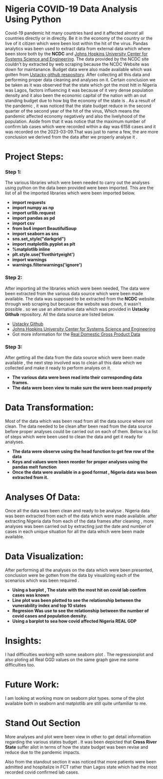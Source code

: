 
# Nigeria COVID-19 Data Analysis Using Python
 
  Covid-19 pandemic hit many countries hard and it affected almost all countries directly or in directly.
  Be it in the economy of the country or the live of it citizen which were been lost within the hit of the virus. 
  Pandas analytics was been used to extract data from  external data which where been store both by the **NCDC**
  and [Johns Hopkins University Center for Systems Science and Engineering](https://github.com/CSSEGISandData/COVID-19/blob/master/csse_covid_19_data/csse_covid_19_time_series/time_series_covid19_confirmed_global.csv).
  The data provided by the NCDC site couldn't by extracted by web scraping because the NCDC Website was down for maintanance. 
  Budget data were also made available which was gotten from [Ustacky github respository](https://github.com/Ustacky-dev/Nigeria-COVID-19-Data-Analysis-Using-Python). After collecting all this data and performing proper data cleaning and analyses on it. 
  Certain conclusion we be taken as it was observed that the state which got the most hitt in Nigeria was Lagos, factors influencing it was because of  it very dense population density and it also been the economic capital of the nation with an out standing budget due to how big the economy of the state is . As a result of the pandemic , it was noticed that the state budget reduce in the second quarter of the second year of the hit of the virus, Which means the  pandemic affected economy negatively and also the livelyhood of the population. Aside from that it was notice that the maximum number of confirm lab cases which were recorded within a day was 6158 cases and it was recorded on the 2023-03-09.That was just to name a few, the are more conclusion we derived from the data after we properly analyse it . 

# Project Steps:

### Step 1:
   
   The various libraries which were been needed to carry out the analyses using python  on the data been provided were been imported. 
   This are the list of all the imported libraries which were been imported below. 
   * **import requests**
   * **import numpy as np**
   * **import urllib.request**
   * **import pandas as pd**
   * **import csv**
   * **from bs4 import BeautifulSoup**
   * **import seaborn as sns**
   * **sns.set_style("darkgrid")**
   * **import matplotlib.pyplot as plt**
   * **%matplotlib inline**
   * **plt.style.use('fivethirtyeight')**  
   * **import warnings**
   * **warnings.filterwarnings('ignore')**

### Step 2:
   
   After importing all the libraries which were been needed, The data were been extracted from the various data source which were been made available. The data was supposed to be extracted from the **NCDC** website through web scraping but because the website was down, it wasn't possible . so we use an alternative data which was provided in **Ustacky Github** repository. All the data source are listed below. 

   * [Ustacky Github](https://github.com/Ustacky-dev/Nigeria-COVID-19-Data-Analysis-Using-Python)
   * [Johns Hopkins University Center for Systems Science and Engineering](https://github.com/CSSEGISandData/COVID-19/blob/master/csse_covid_19_data/csse_covid_19_time_series/time_series_covid19_confirmed_global.csv)
   * Got more information for the [Real Domestic Gross Product Data](https://www.aljazeera.com/news/2020/11/21/nigeria-slips-into-recession-blamed-on-covid-19-and-oil-prices)


### Step 3:
   
   After getting all the data from the data source which were been made available , the next step involved was to clean all this data which we collected and make it ready to perform analyes on it. 

   * **The various data were been read into their corresponding data frames.**
   * **The data were been view to make sure the were been read properly**

# Data Transformation:

   Most of the data which was been read from all the data source where not clean. The data needed to be clean after been read from the data source before proper analyses could be carried out on each of them. Below is a list of steps which  were been used to clean the data and get it ready for analyses. 

   * **The data were observe using the head function to get few row of the data**
   * **Keys and values were been reorder for proper analyses using the pandas melt function**
   * **Once the data were available in a good format , Nigeria data was been extracted from it.**


# Analyses Of Data:

   Once all the data was been clean and ready to be analyse . Nigeria data was been extracted from each of the data which were made available. after extracting Nigeria data from each of the data frames after cleaning , more analyses was been carried out by extracting just the date and number of cases in each unique situation for all the data which were been made available. 


# Data Visualization: 
   
   After performing all the analyses on the data which were been presented, conclusion were be gotten from the data by visualizing each of the scenarios which was been required . 

   * **Using a barplot , The state with the most hit on covid lab confirm cases was known**
   * **Line plot was been plotted to see the relationship between the vunerability index and top 10 states**
   * **Regresion Was use to see the relationship between the number of covid cases and population density.**
   * **Using a barplot to sea how covid affected Nigeria REAL GDP**



# Insights:
  I had difficulties working with some seaborn plot . The regressionplot and also ploting all Real GGD values on the same graph 
  gave me some difficulties too. 


# Future Work:
  I am looking at working more on seaborn plot types. some of the plot available both in seaborn and matplotlib are still quite unfamiliar to me. 

# Stand Out Section
  More analyses and plot were been view in other to get detail information regarding the various states budget . It was been depicted 
  that **Cross River State** suffer allot in terms of how the state budget was been revise and reduce due to the pandemic impacts. 

  Also  from the standout section it was noticed that more patients were been admitted and hospitalize in FCT rather than Lagos state which had the most recorded covid confirmed lab cases.





















































































